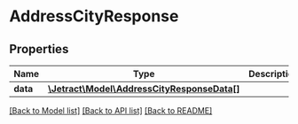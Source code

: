 # AddressCityResponse

## Properties
Name | Type | Description | Notes
------------ | ------------- | ------------- | -------------
**data** | [**\Jetract\Model\AddressCityResponseData[]**](AddressCityResponseData.md) |  | [optional] 

[[Back to Model list]](../README.md#documentation-for-models) [[Back to API list]](../README.md#documentation-for-api-endpoints) [[Back to README]](../README.md)


